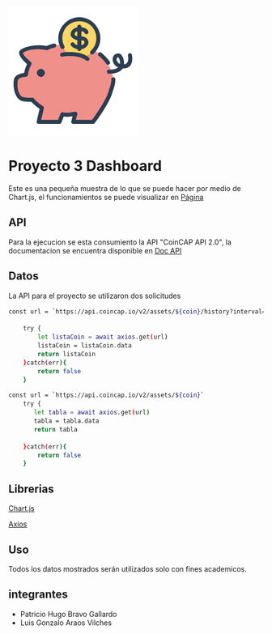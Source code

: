 ![alt text](./asset/img/coin_money_icon-icons.com_51091.png)
# Proyecto 3 Dashboard

Este es una pequeña muestra de lo que se puede hacer por medio de Chart.js, el funcionamientos se puede visualizar en [Página](https://garaos.github.io/proyecto3/)

## API

Para la ejecucion se esta consumiento la API "CoinCAP API 2.0", la documentacion se encuentra disponible en [Doc API](https://docs.coincap.io/)

## Datos

La API para el proyecto se utilizaron dos solicitudes

```bash
const url = `https://api.coincap.io/v2/assets/${coin}/history?interval=${inter}`

    try {
        let listaCoin = await axios.get(url)
        listaCoin = listaCoin.data
        return listaCoin
    }catch(err){
        return false
    }
```
```bash
const url = `https://api.coincap.io/v2/assets/${coin}`
    try {
       let tabla = await axios.get(url)
       tabla = tabla.data
       return tabla
        
    }catch(err){
        return false
    }
```
## Librerias

[Chart.js](https://www.chartjs.org)

[Axios](https://axios-http.com/)

## Uso

Todos los datos mostrados serán utilizados solo con fines academicos.


## integrantes

- Patricio Hugo Bravo Gallardo
- Luis Gonzalo Araos Vilches

